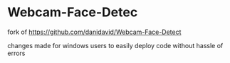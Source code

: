 # Webcam-Face-Detec

fork of https://github.com/danidavid/Webcam-Face-Detect

changes made for windows users to easily deploy code without hassle of errors
